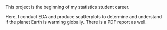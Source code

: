 This project is the beginning of my statistics student career.

Here, I conduct EDA and produce scatterplots to determine and understand if the planet Earth is warming globally. There is a PDF report as well.
